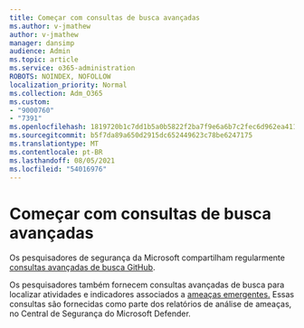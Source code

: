 ```yaml
---
title: Começar com consultas de busca avançadas
ms.author: v-jmathew
author: v-jmathew
manager: dansimp
audience: Admin
ms.topic: article
ms.service: o365-administration
ROBOTS: NOINDEX, NOFOLLOW
localization_priority: Normal
ms.collection: Adm_O365
ms.custom:
- "9000760"
- "7391"
ms.openlocfilehash: 1819720b1c7dd1b5a0b5822f2ba7f9e6a6b7c2fec6d962ea411b8a3a350cc758
ms.sourcegitcommit: b5f7da89a650d2915dc652449623c78be6247175
ms.translationtype: MT
ms.contentlocale: pt-BR
ms.lasthandoff: 08/05/2021
ms.locfileid: "54016976"
---
```

# <a name="get-started-with-advanced-hunting-queries"></a>Começar com consultas de busca avançadas

Os pesquisadores de segurança da Microsoft compartilham regularmente [consultas avançadas de busca GitHub](https://go.microsoft.com/fwlink/?linkid=2144624).

Os pesquisadores também fornecem consultas avançadas de busca para localizar atividades e indicadores associados a [ameaças emergentes.](https://go.microsoft.com/fwlink/?linkid=2145808) Essas consultas são fornecidas como parte dos relatórios de análise de ameaças, no Central de Segurança do Microsoft Defender.
